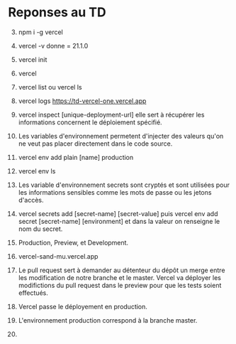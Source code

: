 # Reponses au TD

3. npm i -g vercel

4. vercel -v 
donne = 21.1.0

5. vercel init

6. vercel

7. vercel list
ou vercel ls

8. vercel logs https://td-vercel-one.vercel.app

9. vercel inspect [unique-deployment-url]
elle sert à récupérer les informations concernent le déploiement spécifié.

10. Les variables d'environnement permetent d'injecter des valeurs qu'on ne veut pas placer directement dans le code source.

11. vercel env add plain [name] production

12. vercel env ls

13. Les variable d'environnement secrets sont cryptés et sont utilisées pour les informations sensibles comme les mots de passe ou les jetons d'accès.

15. vercel secrets add [secret-name] [secret-value]
puis
vercel env add secret [secret-name] [environment]
et dans la valeur on renseigne le nom du secret.

16. Production, Preview, et Development.

18. vercel-sand-mu.vercel.app

19. Le pull request sert à demander au détenteur du dépôt un merge entre les modification de notre branche et le master. Vercel va déployer les modifictions du pull request dans le preview pour que les tests soient effectués.

20. Vercel passe le déployement en production.

21. L'environnement production correspond à la branche master.

22. 
